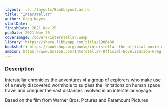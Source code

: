 ```yaml
---
layout: ../../layouts/BookLayout.astro
title: "Interstellar"
author: Greg Keyes
startDate:
finishDate: 2021 Nov 20
pubDate: 2021 Nov 20
coverImage: /covers/interstellar.webp
library: https://share.libbyapp.com/title/1986486
bookshelf: https://bookshop.org/books/interstellar-the-official-movie-novelization/9781783293698
amazon: https://www.amazon.com/Interstellar-Official-Novelization-Greg-Keyes/dp/1783293691/
---
```


### Description
Interstellar chronicles the adventures of a group of explorers who make use of a newly discovered wormhole to surpass the limitations on human space travel and conquer the vast distances involved in an interstellar voyage.

Based on the film from Warner Bros. Pictures and Paramount Pictures

<!-- ### Notes & Highlights -->
